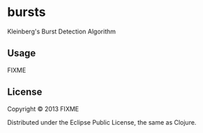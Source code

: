 # bursts

Kleinberg's Burst Detection Algorithm

## Usage

FIXME

## License

Copyright © 2013 FIXME

Distributed under the Eclipse Public License, the same as Clojure.

